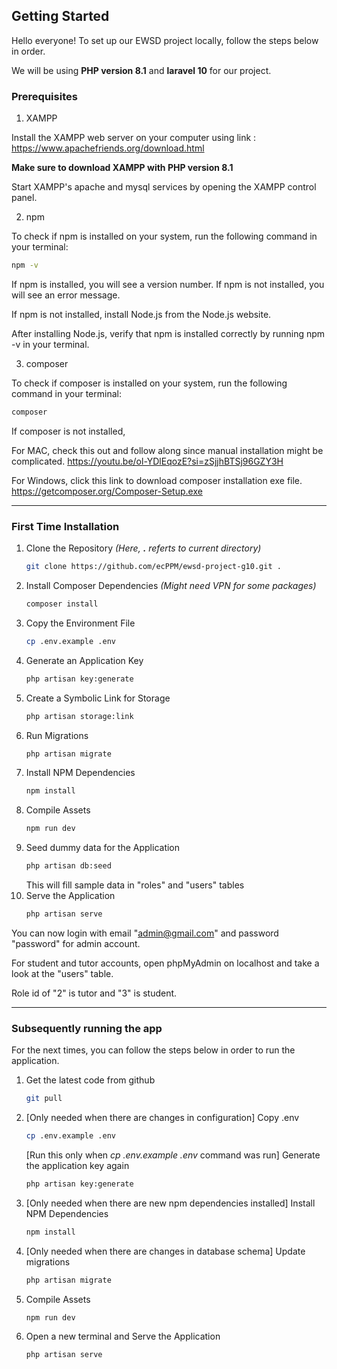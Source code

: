 <!-- GETTING STARTED -->

## Getting Started

Hello everyone!
To set up our EWSD project locally, follow the steps below in order.

We will be using **PHP version 8.1** and **laravel 10** for our project.

### Prerequisites

1. XAMPP

Install the XAMPP web server on your computer using link : https://www.apachefriends.org/download.html

**Make sure to download XAMPP with PHP version 8.1**

Start XAMPP's apache and mysql services by opening the XAMPP control panel.

2. npm

To check if npm is installed on your system, run the following command in your terminal:

```sh
npm -v
```

If npm is installed, you will see a version number. If npm is not installed, you will see an error message.

If npm is not installed, install Node.js from the Node.js website.

After installing Node.js, verify that npm is installed correctly by running npm -v in your terminal.

3. composer

To check if composer is installed on your system, run the following command in your terminal:

```sh
composer
```

If composer is not installed,

For MAC, check this out and follow along since manual installation might be complicated. https://youtu.be/ol-YDlEqozE?si=zSjjhBTSj96GZY3H

For Windows, click this link to download composer installation exe file. https://getcomposer.org/Composer-Setup.exe

---

### First Time Installation

1. Clone the Repository _(Here, **.** referts to current directory)_
    ```sh
    git clone https://github.com/ecPPM/ewsd-project-g10.git .
    ```
2. Install Composer Dependencies _(Might need VPN for some packages)_
    ```sh
    composer install
    ```
3. Copy the Environment File
    ```sh
    cp .env.example .env
    ```
4. Generate an Application Key
    ```sh
    php artisan key:generate
    ```
5. Create a Symbolic Link for Storage
    ```sh
    php artisan storage:link
    ```
6. Run Migrations
    ```sh
    php artisan migrate
    ```
7. Install NPM Dependencies
    ```sh
    npm install
    ```
8. Compile Assets
    ```sh
    npm run dev
    ```
9. Seed dummy data for the Application
    ```sh
    php artisan db:seed
    ```
    This will fill sample data in "roles" and "users" tables
10. Serve the Application
    ```sh
    php artisan serve
    ```

You can now login with email "admin@gmail.com" and password "password" for admin account.

For student and tutor accounts, open phpMyAdmin on localhost and take a look at the "users" table.

Role id of "2" is tutor and "3" is student.

---

### Subsequently running the app

For the next times, you can follow the steps below in order to run the application.

1. Get the latest code from github
    ```sh
    git pull
    ```
2. [Only needed when there are changes in configuration] Copy .env

    ```sh
    cp .env.example .env
    ```

    [Run this only when _cp .env.example .env_ command was run] Generate the application key again

    ```sh
    php artisan key:generate
    ```

3. [Only needed when there are new npm dependencies installed] Install NPM Dependencies
    ```sh
    npm install
    ```
4. [Only needed when there are changes in database schema] Update migrations

    ```sh
    php artisan migrate
    ```

5. Compile Assets
    ```sh
    npm run dev
    ```
6. Open a new terminal and Serve the Application
    ```sh
    php artisan serve
    ```
